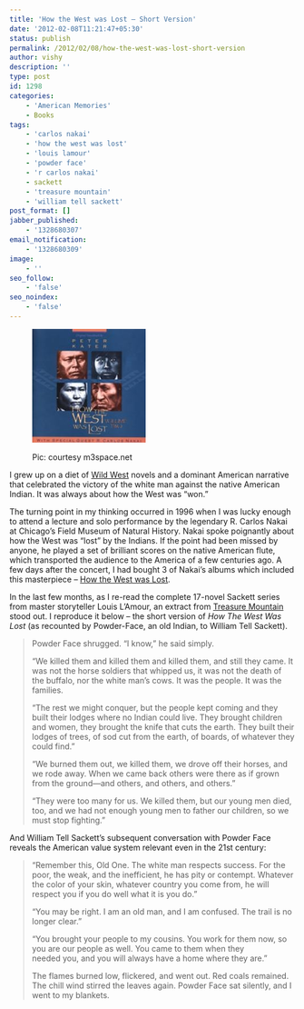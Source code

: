 ```yaml
---
title: 'How the West was Lost – Short Version'
date: '2012-02-08T11:21:47+05:30'
status: publish
permalink: /2012/02/08/how-the-west-was-lost-short-version
author: vishy
description: ''
type: post
id: 1298
categories: 
    - 'American Memories'
    - Books
tags:
    - 'carlos nakai'
    - 'how the west was lost'
    - 'louis lamour'
    - 'powder face'
    - 'r carlos nakai'
    - sackett
    - 'treasure mountain'
    - 'william tell sackett'
post_format: []
jabber_published:
    - '1328680307'
email_notification:
    - '1328680309'
image:
    - ''
seo_follow:
    - 'false'
seo_noindex:
    - 'false'
---
```

<figure aria-describedby="caption-attachment-1301" class="wp-caption alignleft" id="attachment_1301" style="width: 200px">

[![](../../../../uploads/2012/02/nakai_how_west_was_lost.jpg "nakai_how_west_was_lost")](http://www.ulaar.com/wp-content/uploads/2012/02/nakai_how_west_was_lost.jpg)<figcaption class="wp-caption-text" id="caption-attachment-1301">Pic: courtesy m3space.net</figcaption></figure>

I grew up on a diet of [Wild West](http://en.wikipedia.org/wiki/American_Old_West) novels and a dominant American narrative that celebrated the victory of the white man against the native American Indian. It was always about how the West was “won.”

The turning point in my thinking occurred in 1996 when I was lucky enough to attend a lecture and solo performance by the legendary R. Carlos Nakai at Chicago’s Field Museum of Natural History. Nakai spoke poignantly about how the West was “lost” by the Indians. If the point had been missed by anyone, he played a set of brilliant scores on the native American flute, which transported the audience to the America of a few centuries ago. A few days after the concert, I had bought 3 of Nakai’s albums which included this masterpiece – [How the West was Lost](http://www.amazon.com/How-West-Lost-1993-Documentary/dp/B000000POP).

In the last few months, as I re-read the complete 17-novel Sackett series from master storyteller Louis L’Amour, an extract from [Treasure Mountain](http://www.amazon.com/gp/product/B000FBJB1S/ref=pd_lpo_k2_dp_sr_2?pf_rd_p=486539851&pf_rd_s=lpo-top-stripe-1&pf_rd_t=201&pf_rd_i=0553105426&pf_rd_m=ATVPDKIKX0DER&pf_rd_r=0R6R83MFHBYZTCH4ZENA) stood out. I reproduce it below – the short version of *How The West Was Lost* (as recounted by Powder-Face, an old Indian, to William Tell Sackett).

> Powder Face shrugged. “I know,” he said simply.
> 
> “We killed them and killed them and killed them, and still they came. It was not the horse soldiers that whipped us, it was not the death of the buffalo, nor the white man’s cows. It was the people. It was the families.
> 
> “The rest we might conquer, but the people kept coming and they built their lodges where no Indian could live. They brought children and women, they brought the knife that cuts the earth. They built their lodges of trees, of sod cut from the earth, of boards, of whatever they could find.”
> 
> “We burned them out, we killed them, we drove off their horses, and we rode away. When we came back others were there as if grown from the ground—and others, and others, and others.”
> 
> “They were too many for us. We killed them, but our young men died, too, and we had not enough young men to father our children, so we must stop fighting.”

And William Tell Sackett’s subsequent conversation with Powder Face reveals the American value system relevant even in the 21st century:

> “Remember this, Old One. The white man respects success. For the poor, the weak, and the inefficient, he has pity or contempt. Whatever the color of your skin, whatever country you come from, he will respect you if you do well what it is you do.”
> 
> “You may be right. I am an old man, and I am confused. The trail is no longer clear.”
> 
> “You brought your people to my cousins. You work for them now, so you are our people as well. You came to them when they  
> needed you, and you will always have a home where they are.”
> 
> The flames burned low, flickered, and went out. Red coals remained. The chill wind stirred the leaves again. Powder Face sat silently, and I went to my blankets.